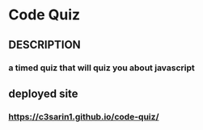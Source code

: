 # Code Quiz

## DESCRIPTION
### a timed quiz that will quiz you about javascript

## deployed site
### https://c3sarin1.github.io/code-quiz/